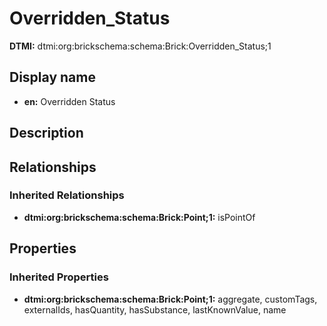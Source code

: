 # Overridden_Status
**DTMI:** dtmi:org:brickschema:schema:Brick:Overridden_Status;1
## Display name
- **en:** Overridden Status
## Description
## Relationships
### Inherited Relationships
* **dtmi:org:brickschema:schema:Brick:Point;1:** isPointOf
## Properties
### Inherited Properties
* **dtmi:org:brickschema:schema:Brick:Point;1:** aggregate, customTags, externalIds, hasQuantity, hasSubstance, lastKnownValue, name
